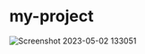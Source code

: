 # my-project

![Screenshot 2023-05-02 133051](https://user-images.githubusercontent.com/99041969/235643836-6bb16b6d-b337-46fa-8591-beb435d7bc49.jpg)
